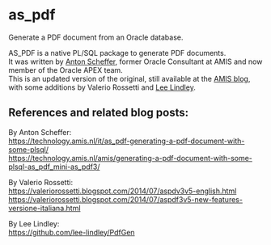 # as_pdf
Generate a PDF document from an Oracle database.

AS_PDF is a native PL/SQL package to generate PDF documents.  
It was written by [Anton Scheffer](https://github.com/antonscheffer), former Oracle Consultant at AMIS and now member of the Oracle APEX team.  
This is an updated version of the original, still available at the [AMIS blog](https://technology.amis.nl/amis/generating-a-pdf-document-with-some-plsql-as_pdf_mini-as_pdf3/), with some additions by Valerio Rossetti and [Lee Lindley](https://github.com/lee-lindley).

## References and related blog posts:
By Anton Scheffer:  
https://technology.amis.nl/it/as_pdf-generating-a-pdf-document-with-some-plsql/  
https://technology.amis.nl/amis/generating-a-pdf-document-with-some-plsql-as_pdf_mini-as_pdf3/  

By Valerio Rossetti:  
https://valeriorossetti.blogspot.com/2014/07/aspdv3v5-english.html  
https://valeriorossetti.blogspot.com/2014/07/aspdf3v5-new-features-versione-italiana.html

By Lee Lindley:  
https://github.com/lee-lindley/PdfGen
